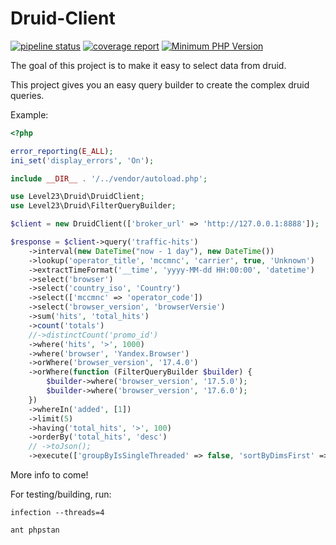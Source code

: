 # Druid-Client

[![pipeline status](https://git.level23.nl/packages/druid-client/badges/master/pipeline.svg)](https://git.level23.nl/packages/druid-client/commits/master)
[![coverage report](https://git.level23.nl/packages/druid-client/badges/master/coverage.svg)](https://git.level23.nl/packages/druid-client/commits/master)
[![Minimum PHP Version](https://img.shields.io/badge/php-%3E%3D%207.2-8892BF.svg?style=flat-square)](https://php.net/)


The goal of this project is to make it easy to select data from druid.

This project gives you an easy query builder to create the complex druid queries.

Example:

```php
<?php

error_reporting(E_ALL);
ini_set('display_errors', 'On');

include __DIR__ . '/../vendor/autoload.php';

use Level23\Druid\DruidClient;
use Level23\Druid\FilterQueryBuilder;

$client = new DruidClient(['broker_url' => 'http://127.0.0.1:8888']);

$response = $client->query('traffic-hits')
    ->interval(new DateTime("now - 1 day"), new DateTime())
    ->lookup('operator_title', 'mccmnc', 'carrier', true, 'Unknown')
    ->extractTimeFormat('__time', 'yyyy-MM-dd HH:00:00', 'datetime')
    ->select('browser')
    ->select('country_iso', 'Country')
    ->select(['mccmnc' => 'operator_code'])
    ->select('browser_version', 'browserVersie')
    ->sum('hits', 'total_hits')
    ->count('totals')
    //->distinctCount('promo_id')
    ->where('hits', '>', 1000)
    ->where('browser', 'Yandex.Browser')
    ->orWhere('browser_version', '17.4.0')
    ->orWhere(function (FilterQueryBuilder $builder) {
        $builder->where('browser_version', '17.5.0');
        $builder->where('browser_version', '17.6.0');
    })
    ->whereIn('added', [1])
    ->limit(5)
    ->having('total_hits', '>', 100)
    ->orderBy('total_hits', 'desc')
    // ->toJson();
    ->execute(['groupByIsSingleThreaded' => false, 'sortByDimsFirst' => true]);

```

More info to come!

For testing/building, run:
```
infection --threads=4

ant phpstan
```
